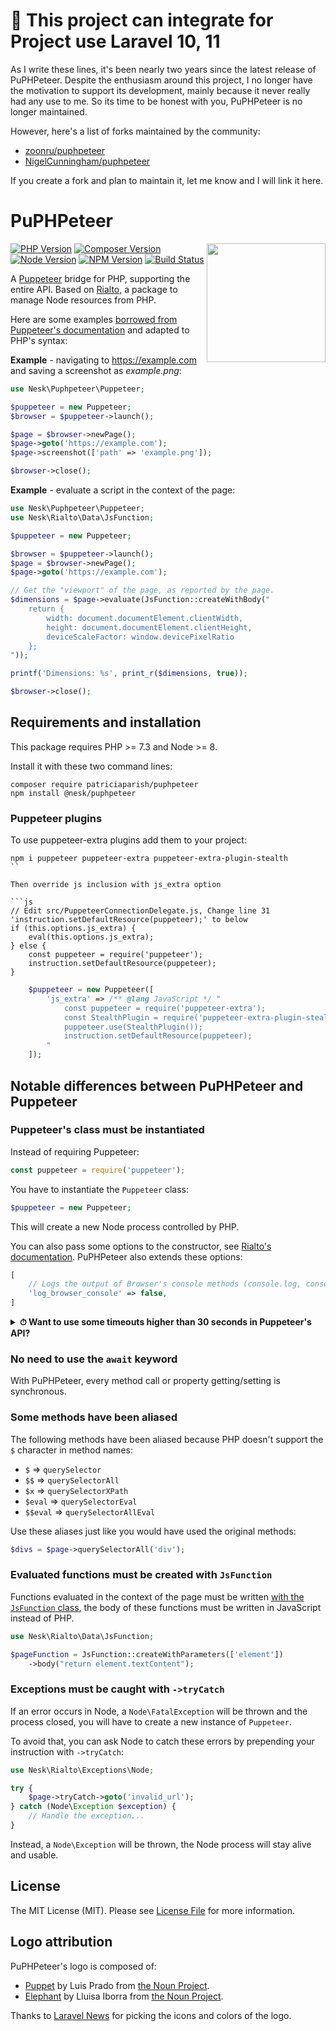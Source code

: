 # 🚨 This project can integrate for Project use Laravel 10, 11

As I write these lines, it's been nearly two years since the latest release of PuPHPeteer. Despite the enthusiasm around this project, I no longer have the motivation to support its development, mainly because it never really had any use to me. So its time to be honest with you, PuPHPeteer is no longer maintained.

However, here's a list of forks maintained by the community:

- [zoonru/puphpeteer](https://github.com/zoonru/puphpeteer)
- [NigelCunningham/puphpeteer](https://github.com/NigelCunningham/puphpeteer)

If you create a fork and plan to maintain it, let me know and I will link it here.

# PuPHPeteer

<img src="https://user-images.githubusercontent.com/817508/100672192-dd258500-3361-11eb-845f-e8b5109752e4.png" style="max-width:100%;" width="190px" align="right">

[![PHP Version](https://img.shields.io/packagist/php-v/nesk/puphpeteer.svg?style=flat-square)](http://php.net/)
[![Composer Version](https://img.shields.io/packagist/v/nesk/puphpeteer.svg?style=flat-square&label=Composer)](https://packagist.org/packages/nesk/puphpeteer)
[![Node Version](https://img.shields.io/node/v/@nesk/puphpeteer.svg?style=flat-square&label=Node)](https://nodejs.org/)
[![NPM Version](https://img.shields.io/npm/v/@nesk/puphpeteer.svg?style=flat-square&label=NPM)](https://www.npmjs.com/package/@nesk/puphpeteer)
[![Build Status](https://img.shields.io/travis/nesk/puphpeteer.svg?style=flat-square&label=Build%20Status)](https://travis-ci.org/nesk/puphpeteer)

A [Puppeteer](https://github.com/GoogleChrome/puppeteer/) bridge for PHP, supporting the entire API. Based on [Rialto](https://github.com/nesk/rialto/), a package to manage Node resources from PHP.

Here are some examples [borrowed from Puppeteer's documentation](https://github.com/GoogleChrome/puppeteer/blob/master/README.md#usage) and adapted to PHP's syntax:

**Example** - navigating to https://example.com and saving a screenshot as *example.png*:

```php
use Nesk\Puphpeteer\Puppeteer;

$puppeteer = new Puppeteer;
$browser = $puppeteer->launch();

$page = $browser->newPage();
$page->goto('https://example.com');
$page->screenshot(['path' => 'example.png']);

$browser->close();
```

**Example** - evaluate a script in the context of the page:

```php
use Nesk\Puphpeteer\Puppeteer;
use Nesk\Rialto\Data\JsFunction;

$puppeteer = new Puppeteer;

$browser = $puppeteer->launch();
$page = $browser->newPage();
$page->goto('https://example.com');

// Get the "viewport" of the page, as reported by the page.
$dimensions = $page->evaluate(JsFunction::createWithBody("
    return {
        width: document.documentElement.clientWidth,
        height: document.documentElement.clientHeight,
        deviceScaleFactor: window.devicePixelRatio
    };
"));

printf('Dimensions: %s', print_r($dimensions, true));

$browser->close();
```

## Requirements and installation

This package requires PHP >= 7.3 and Node >= 8.

Install it with these two command lines:

```shell
composer require patriciaparish/puphpeteer
npm install @nesk/puphpeteer
```

### Puppeteer plugins
To use puppeteer-extra plugins add them to your project:
```shell
npm i puppeteer puppeteer-extra puppeteer-extra-plugin-stealth
``

Then override js inclusion with js_extra option

```js
// Edit src/PuppeteerConnectionDelegate.js, Change line 31 'instruction.setDefaultResource(puppeteer);' to below
if (this.options.js_extra) {
    eval(this.options.js_extra);
} else {
    const puppeteer = require('puppeteer');
    instruction.setDefaultResource(puppeteer);
}
```

```php
    $puppeteer = new Puppeteer([
        'js_extra' => /** @lang JavaScript */ "
            const puppeteer = require('puppeteer-extra');
            const StealthPlugin = require('puppeteer-extra-plugin-stealth');
            puppeteer.use(StealthPlugin());
            instruction.setDefaultResource(puppeteer);
        "
    ]);
```

## Notable differences between PuPHPeteer and Puppeteer

### Puppeteer's class must be instantiated

Instead of requiring Puppeteer:

```js
const puppeteer = require('puppeteer');
```

You have to instantiate the `Puppeteer` class:

```php
$puppeteer = new Puppeteer;
```

This will create a new Node process controlled by PHP.

You can also pass some options to the constructor, see [Rialto's documentation](https://github.com/nesk/rialto/blob/master/docs/api.md#options). PuPHPeteer also extends these options:

```php
[
    // Logs the output of Browser's console methods (console.log, console.debug, etc...) to the PHP logger
    'log_browser_console' => false,
]
```

<details>
<summary><strong>⏱ Want to use some timeouts higher than 30 seconds in Puppeteer's API?</strong></summary> <br>

If you use some timeouts higher than 30 seconds, you will have to set a higher value for the `read_timeout` option (default: `35`):

```php
$puppeteer = new Puppeteer([
    'read_timeout' => 65, // In seconds
]);

$puppeteer->launch()->newPage()->goto($url, [
    'timeout' => 60000, // In milliseconds
]);
```
</details>

### No need to use the `await` keyword

With PuPHPeteer, every method call or property getting/setting is synchronous.

### Some methods have been aliased

The following methods have been aliased because PHP doesn't support the `$` character in method names:

- `$` => `querySelector`
- `$$` => `querySelectorAll`
- `$x` => `querySelectorXPath`
- `$eval` => `querySelectorEval`
- `$$eval` => `querySelectorAllEval`

Use these aliases just like you would have used the original methods:

```php
$divs = $page->querySelectorAll('div');
```

### Evaluated functions must be created with `JsFunction`

Functions evaluated in the context of the page must be written [with the `JsFunction` class](https://github.com/nesk/rialto/blob/master/docs/api.md#javascript-functions), the body of these functions must be written in JavaScript instead of PHP.

```php
use Nesk\Rialto\Data\JsFunction;

$pageFunction = JsFunction::createWithParameters(['element'])
    ->body("return element.textContent");
```

### Exceptions must be caught with `->tryCatch`

If an error occurs in Node, a `Node\FatalException` will be thrown and the process closed, you will have to create a new instance of `Puppeteer`.

To avoid that, you can ask Node to catch these errors by prepending your instruction with `->tryCatch`:

```php
use Nesk\Rialto\Exceptions\Node;

try {
    $page->tryCatch->goto('invalid_url');
} catch (Node\Exception $exception) {
    // Handle the exception...
}
```

Instead, a `Node\Exception` will be thrown, the Node process will stay alive and usable.

## License

The MIT License (MIT). Please see [License File](LICENSE) for more information.

## Logo attribution

PuPHPeteer's logo is composed of:

- [Puppet](https://thenounproject.com/search/?q=puppet&i=52120) by Luis Prado from [the Noun Project](http://thenounproject.com/).
- [Elephant](https://thenounproject.com/search/?q=elephant&i=954119) by Lluisa Iborra from [the Noun Project](http://thenounproject.com/).

Thanks to [Laravel News](https://laravel-news.com/) for picking the icons and colors of the logo.
